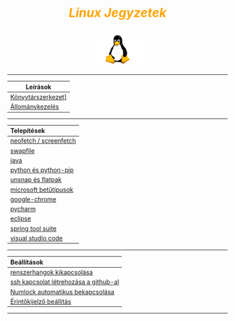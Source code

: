 <h1 align="center">
    <span style="color:orange;"><em>Linux Jegyzetek</em></span>
</h1>
<h2 align="center">
    <img src=".pictures/linux-logo.png" width="128" alt="tux"/>
</h2>

---

<table align="center">
	<thead>
		<tr>
			<th>Leírások</th>
		</tr>
	</thead>
	<tbody>
		<tr>
			<td>
				<a href=".contents/directory-structure.md">Könyvtárszerkezet]</a>
			</td>
		</tr>
		<tr>
			<td>
				<a href=".contents/stock-management.md">Állománykezelés</a>
			</td>
		</tr>
	</tbody>
</table>

---

| Telepítések |
| :---------- |
| [neofetch / screenfetch](.contents/neofetch-screenfetch.md) |
| [swapfile](.contents/swapfile.md) |
| [java](.contents/java.md) |
| [python és python-pip](.contents/python.md) |
| [unsnap és flatpak](.contents/unsnap-flatpak.md) |
| [microsoft betűtípusok](.contents/ms-fonts.md) |
| [google-chrome](.contents/google-chrome.md) |
| [pycharm](.contents/pycharm.md) |
| [eclipse](.contents/eclipse.md) |
| [spring tool suite](.contents/spring-tool-suite.md) |
| [visual studio code](.contents/visual-studio-code.md) |

---

| Beállítások |
| :---------- |
| [renszerhangok kikapcsolása](.contents/beep-off.md) |
| [ssh kapcsolat létrehozása a github-al](.contents/ssh-git.md) |
| [Numlock automatikus bekapcsolása](.contents/numlock.md) |
| [Érintőkijelző beállítás](.contents/touchscreen.md) |

---
